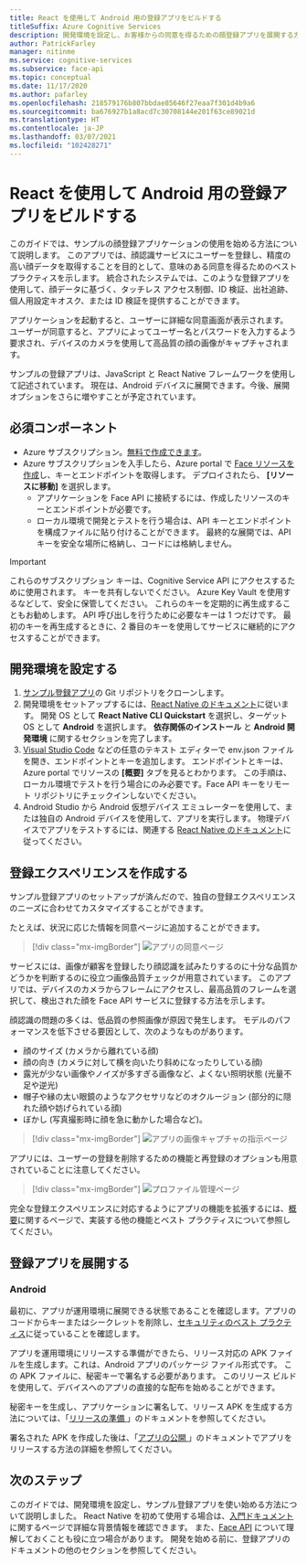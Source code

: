 ```yaml
---
title: React を使用して Android 用の登録アプリをビルドする
titleSuffix: Azure Cognitive Services
description: 開発環境を設定し、お客様からの同意を得るための顔登録アプリを展開する方法について説明します。
author: PatrickFarley
manager: nitinme
ms.service: cognitive-services
ms.subservice: face-api
ms.topic: conceptual
ms.date: 11/17/2020
ms.author: pafarley
ms.openlocfilehash: 218579176b807bbdae85646f27eaa7f301d4b9a6
ms.sourcegitcommit: ba676927b1a8acd7c30708144e201f63ce89021d
ms.translationtype: HT
ms.contentlocale: ja-JP
ms.lasthandoff: 03/07/2021
ms.locfileid: "102428271"
---
```

# <a name="build-an-enrollment-app-for-android-with-react"></a>React を使用して Android 用の登録アプリをビルドする

このガイドでは、サンプルの顔登録アプリケーションの使用を始める方法について説明します。 このアプリでは、顔認識サービスにユーザーを登録し、精度の高い顔データを取得することを目的として、意味のある同意を得るためのベスト プラクティスを示します。 統合されたシステムでは、このような登録アプリを使用して、顔データに基づく、タッチレス アクセス制御、ID 検証、出社追跡、個人用設定キオスク、または ID 検証を提供することができます。

アプリケーションを起動すると、ユーザーに詳細な同意画面が表示されます。 ユーザーが同意すると、アプリによってユーザー名とパスワードを入力するよう要求され、デバイスのカメラを使用して高品質の顔の画像がキャプチャされます。

サンプルの登録アプリは、JavaScript と React Native フレームワークを使用して記述されています。 現在は、Android デバイスに展開できます。今後、展開オプションをさらに増やすことが予定されています。

## <a name="prerequisites"></a>必須コンポーネント 

* Azure サブスクリプション。[無料で作成できます](https://azure.microsoft.com/free/cognitive-services/)。  
* Azure サブスクリプションを入手したら、Azure portal で [Face リソースを作成](https://portal.azure.com/#create/Microsoft.CognitiveServicesFace)し、キーとエンドポイントを取得します。 デプロイされたら、 **[リソースに移動]** を選択します。  
  * アプリケーションを Face API に接続するには、作成したリソースのキーとエンドポイントが必要です。  
  * ローカル環境で開発とテストを行う場合は、API キーとエンドポイントを構成ファイルに貼り付けることができます。 最終的な展開では、API キーを安全な場所に格納し、コードには格納しません。  

> [!IMPORTANT]
> これらのサブスクリプション キーは、Cognitive Service API にアクセスするために使用されます。 キーを共有しないでください。 Azure Key Vault を使用するなどして、安全に保管してください。 これらのキーを定期的に再生成することもお勧めします。 API 呼び出しを行うために必要なキーは 1 つだけです。 最初のキーを再生成するときに、2 番目のキーを使用してサービスに継続的にアクセスすることができます。

## <a name="set-up-the-development-environment"></a>開発環境を設定する

1. [サンプル登録アプリ](https://github.com/azure-samples/cognitive-services-FaceAPIEnrollmentSample)の Git リポジトリをクローンします。
1. 開発環境をセットアップするには、<a href="https://reactnative.dev/docs/environment-setup"  title="React Native のドキュメント"  target="_blank">React Native のドキュメント</a>に従います。 開発 OS として **React Native CLI Quickstart** を選択し、ターゲット OS として **Android** を選択します。 **依存関係のインストール** と **Android 開発環境** に関するセクションを完了します。
1. [Visual Studio Code](https://code.visualstudio.com/) などの任意のテキスト エディターで env.json ファイルを開き、エンドポイントとキーを追加します。 エンドポイントとキーは、Azure portal でリソースの **[概要]** タブを見るとわかります。 この手順は、ローカル環境でテストを行う場合にのみ必要です。Face API キーをリモート リポジトリにチェックインしないでください。
1. Android Studio から Android 仮想デバイス エミュレーターを使用して、または独自の Android デバイスを使用して、アプリを実行します。 物理デバイスでアプリをテストするには、関連する <a href="https://reactnative.dev/docs/running-on-device"  title="React Native のドキュメント"  target="_blank">React Native のドキュメント</a>に従ってください。  


## <a name="create-an-enrollment-experience"></a>登録エクスペリエンスを作成する  

サンプル登録アプリのセットアップが済んだので、独自の登録エクスペリエンスのニーズに合わせてカスタマイズすることができます。

たとえば、状況に応じた情報を同意ページに追加することができます。

> [!div class="mx-imgBorder"]
> ![アプリの同意ページ](./media/enrollment-app/1-consent-1.jpg)

サービスには、画像が顧客を登録したり顔認識を試みたりするのに十分な品質かどうかを判断するのに役立つ画像品質チェックが用意されています。 このアプリでは、デバイスのカメラからフレームにアクセスし、最高品質のフレームを選択して、検出された顔を Face API サービスに登録する方法を示します。 

顔認識の問題の多くは、低品質の参照画像が原因で発生します。 モデルのパフォーマンスを低下させる要因として、次のようなものがあります。
* 顔のサイズ (カメラから離れている顔)
* 顔の向き (カメラに対して横を向いたり斜めになったりしている顔)
* 露光が少ない画像やノイズが多すぎる画像など、よくない照明状態 (光量不足や逆光)
* 帽子や縁の太い眼鏡のようなアクセサリなどのオクルージョン (部分的に隠れた顔や妨げられている顔)
* ぼかし (写真撮影時に顔を急に動かした場合など)。 

> [!div class="mx-imgBorder"]
> ![アプリの画像キャプチャの指示ページ](./media/enrollment-app/4-instruction.jpg)

アプリには、ユーザーの登録を削除するための機能と再登録のオプションも用意されていることに注意してください。

> [!div class="mx-imgBorder"]
> ![プロファイル管理ページ](./media/enrollment-app/10-manage-2.jpg)

完全な登録エクスペリエンスに対応するようにアプリの機能を拡張するには、[概要](enrollment-overview.md)に関するページで、実装する他の機能とベスト プラクティスについて参照してください。

## <a name="deploy-the-enrollment-app"></a>登録アプリを展開する

### <a name="android"></a>Android

最初に、アプリが運用環境に展開できる状態であることを確認します。アプリのコードからキーまたはシークレットを削除し、[セキュリティのベスト プラクティス](../cognitive-services-security.md?tabs=command-line%2ccsharp)に従っていることを確認します。

アプリを運用環境にリリースする準備ができたら、リリース対応の APK ファイルを生成します。これは、Android アプリのパッケージ ファイル形式です。 この APK ファイルに、秘密キーで署名する必要があります。 このリリース ビルドを使用して、デバイスへのアプリの直接的な配布を始めることができます。 

秘密キーを生成し、アプリケーションに署名して、リリース APK を生成する方法については、「<a href="https://developer.android.com/studio/publish/preparing#publishing-build"  title="リリースの準備"  target="_blank">リリースの準備 </a>」のドキュメントを参照してください。  

署名された APK を作成した後は、「<a href="https://developer.android.com/studio/publish"  title="アプリの公開"  target="_blank">アプリの公開 </a>」のドキュメントでアプリをリリースする方法の詳細を参照してください。

## <a name="next-steps"></a>次のステップ  

このガイドでは、開発環境を設定し、サンプル登録アプリを使い始める方法について説明しました。 React Native を初めて使用する場合は、[入門ドキュメント](https://reactnative.dev/docs/getting-started)に関するページで詳細な背景情報を確認できます。 また、[Face API](Overview.md) について理解しておくことも役に立つ場合があります。 開発を始める前に、登録アプリのドキュメントの他のセクションを参照してください。